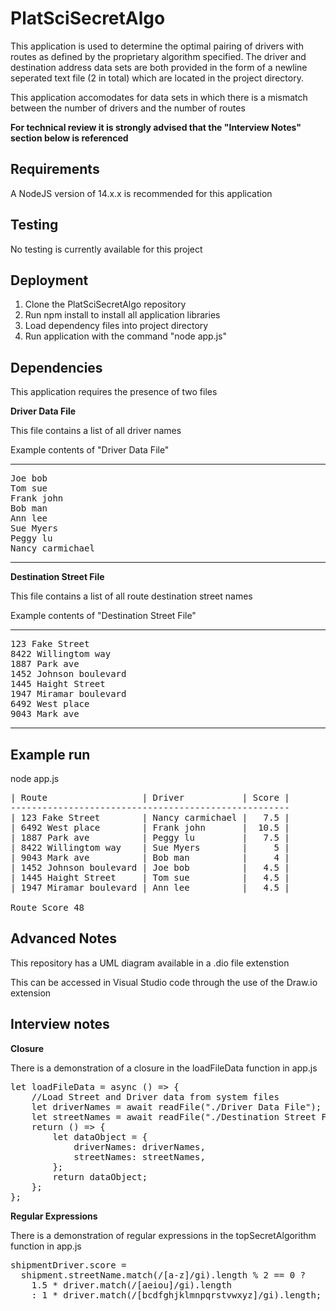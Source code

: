 # PlatSciSecretAlgo

This application is used to determine the optimal pairing of drivers with routes as defined by the proprietary algorithm specified. The driver and destination address data sets are both provided in the form of a newline seperated text file (2 in total) which are located in the project directory.

This application accomodates for data sets in which there is a mismatch between the number of drivers and the number of routes

**For technical review it is strongly advised that the "Interview Notes" section below is referenced**

## Requirements

A NodeJS version of 14.x.x is recommended for this application

## Testing

No testing is currently available for this project

## Deployment
1) Clone the PlatSciSecretAlgo repository
2) Run npm install to install all application libraries
3) Load dependency files into project directory
4) Run application with the command "node app.js"

## Dependencies
This application requires the presence of two files


**Driver Data File**

This file contains a list of all driver names

Example contents of "Driver Data File"

-----------------------------------------

<pre>
Joe bob
Tom sue
Frank john
Bob man
Ann lee
Sue Myers
Peggy lu
Nancy carmichael
</pre>
-----------------------------------------

**Destination Street File**

This file contains a list of all route destination street names

Example contents of "Destination Street File"

-----------------------------------------
<pre>
123 Fake Street
8422 Willingtom way
1887 Park ave
1452 Johnson boulevard
1445 Haight Street
1947 Miramar boulevard
6492 West place
9043 Mark ave
</pre>
-----------------------------------------

## Example run

node app.js

<pre>
| Route                  | Driver           | Score |
-----------------------------------------------------
| 123 Fake Street        | Nancy carmichael |   7.5 |
| 6492 West place        | Frank john       |  10.5 |
| 1887 Park ave          | Peggy lu         |   7.5 |
| 8422 Willingtom way    | Sue Myers        |     5 |
| 9043 Mark ave          | Bob man          |     4 |
| 1452 Johnson boulevard | Joe bob          |   4.5 |
| 1445 Haight Street     | Tom sue          |   4.5 |
| 1947 Miramar boulevard | Ann lee          |   4.5 |

Route Score 48
</pre>
## Advanced Notes

This repository has a UML diagram available in a .dio file extenstion

This can be accessed in Visual Studio code through the use of the Draw.io extension

## Interview notes
**Closure**

There is a demonstration of a closure in the loadFileData function in app.js

<pre>
let loadFileData = async () => {
    //Load Street and Driver data from system files
    let driverNames = await readFile("./Driver Data File");
    let streetNames = await readFile("./Destination Street File");
    return () => {
        let dataObject = {
            driverNames: driverNames,
            streetNames: streetNames,
        };
        return dataObject;
    };
};
</pre>

**Regular Expressions**

There is a demonstration of regular expressions in the topSecretAlgorithm function in app.js

<pre>
shipmentDriver.score = 
  shipment.streetName.match(/[a-z]/gi).length % 2 == 0 ? 
    1.5 * driver.match(/[aeiou]/gi).length
    : 1 * driver.match(/[bcdfghjklmnpqrstvwxyz]/gi).length;
</pre>
